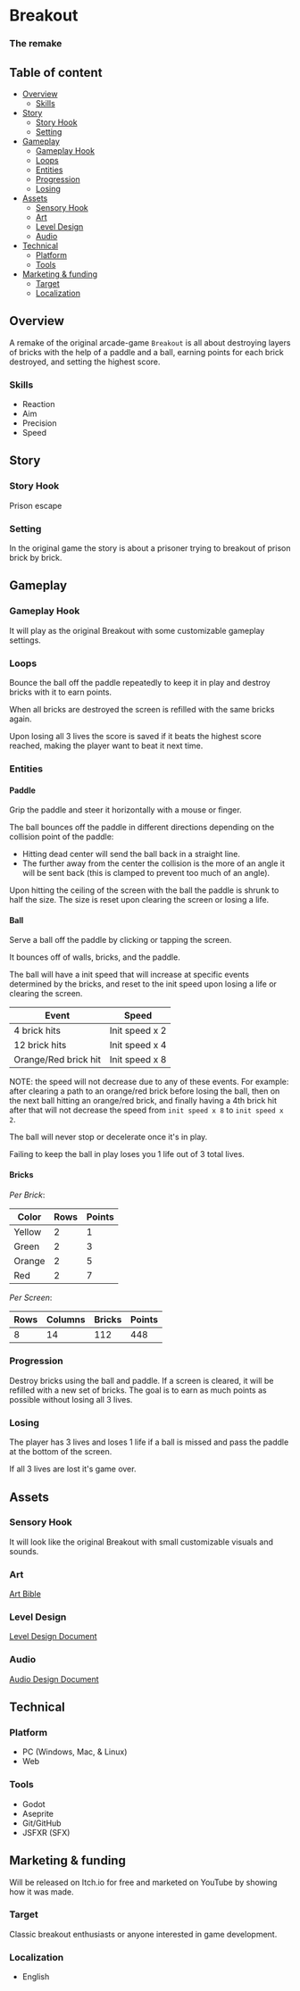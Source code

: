 # Breakout
### The remake

## Table of content

- [Overview](#overview)
	- [Skills](#skills)
- [Story](#story)
	- [Story Hook](#story-hook)
	- [Setting](#setting)
- [Gameplay](#gameplay)
	- [Gameplay Hook](#gameplay-hook)
	- [Loops](#loops)
	- [Entities](#entities)
	- [Progression](#progression)
	- [Losing](#losing)
- [Assets](#assets)
	- [Sensory Hook](#sensory-hook)
	- [Art](#art)
	- [Level Design](#level-design)
	- [Audio](#audio)
- [Technical](#technical)
	- [Platform](#platform)
	- [Tools](#tools)
- [Marketing & funding](#marketing--funding)
	- [Target](#target)
	- [Localization](#localization)

## Overview

A remake of the original arcade-game `Breakout` is all about destroying layers of bricks with the help of a paddle and a ball, earning points for each brick destroyed, and setting the highest score.

### Skills

- Reaction
- Aim
- Precision
- Speed

## Story

### Story Hook

Prison escape

### Setting

In the original game the story is about a prisoner trying to breakout of prison brick by brick.

## Gameplay

### Gameplay Hook

It will play as the original Breakout with some customizable gameplay settings.

### Loops

Bounce the ball off the paddle repeatedly to keep it in play and destroy bricks with it to earn points.

When all bricks are destroyed the screen is refilled with the same bricks again.

Upon losing all 3 lives the score is saved if it beats the highest score reached, making the player want to beat it next time.

### Entities

#### Paddle

Grip the paddle and steer it horizontally with a mouse or finger.

The ball bounces off the paddle in different directions depending on the collision point of the paddle:
 - Hitting dead center will send the ball back in a straight line.
 - The further away from the center the collision is the more of an angle it will be sent back (this is clamped to prevent too much of an angle).

Upon hitting the ceiling of the screen with the ball the paddle is shrunk to half the size. The size is reset upon clearing the screen or losing a life.

#### Ball

Serve a ball off the paddle by clicking or tapping the screen.

It bounces off of walls, bricks, and the paddle.

The ball will have a init speed that will increase at specific events determined by the bricks, and reset to the init speed upon losing a life or clearing the screen.

| Event | Speed |
|---|---|
| 4 brick hits | Init speed x 2 |
| 12 brick hits | Init speed x 4 |
| Orange/Red brick hit | Init speed x 8 |

NOTE: the speed will not decrease due to any of these events.
For example: after clearing a path to an orange/red brick before losing the ball, then on the next ball hitting an orange/red brick, and finally having a 4th brick hit after that will not decrease the speed from `init speed x 8` to `init speed x 2`.

The ball will never stop or decelerate once it's in play.

Failing to keep the ball in play loses you 1 life out of 3 total lives.

#### Bricks

_Per Brick_:

| Color | Rows | Points |
|---|---|---|
| Yellow | 2 | 1 |
| Green | 2 | 3 |
| Orange | 2 | 5 |
| Red | 2 | 7 |

_Per Screen_:

| Rows | Columns | Bricks | Points |
|---|---|---|---|
| 8 | 14 | 112 | 448

### Progression

Destroy bricks using the ball and paddle. If a screen is cleared, it will be refilled with a new set of bricks. The goal is to earn as much points as possible without losing all 3 lives.

### Losing

The player has 3 lives and loses 1 life if a ball is missed and pass the paddle at the bottom of the screen.

If all 3 lives are lost it's game over.

## Assets

### Sensory Hook

It will look like the original Breakout with small customizable visuals and sounds.

### Art

[Art Bible](#)

### Level Design

[Level Design Document](#)

### Audio

[Audio Design Document](#)

## Technical

### Platform

- PC (Windows, Mac, & Linux)
- Web

### Tools

- Godot
- Aseprite
- Git/GitHub
- JSFXR (SFX)

## Marketing & funding

Will be released on Itch.io for free and marketed on YouTube by showing how it was made.

### Target

Classic breakout enthusiasts or anyone interested in game development.

### Localization

- English
